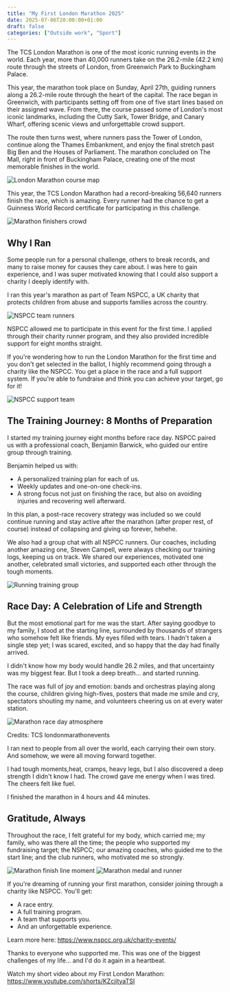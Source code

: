 ```yaml
---
title: "My First London Marathon 2025"
date: 2025-07-06T20:00:00+01:00
draft: false
categories: ["Outside work", "Sport"]
---
```


The TCS London Marathon is one of the most iconic running events in the world. Each year, more than 40,000 runners take on the 26.2-mile (42.2 km) route through the streets of London, from Greenwich Park to Buckingham Palace.

This year, the marathon took place on Sunday, April 27th, guiding runners along a 26.2-mile route through the heart of the capital. The race began in Greenwich, with participants setting off from one of five start lines based on their assigned wave. From there, the course passed some of London's most iconic landmarks, including the Cutty Sark, Tower Bridge, and Canary Wharf, offering scenic views and unforgettable crowd support.

The route then turns west, where runners pass the Tower of London, continue along the Thames Embankment, and enjoy the final stretch past Big Ben and the Houses of Parliament. The marathon concluded on The Mall, right in front of Buckingham Palace, creating one of the most memorable finishes in the world.

![London Marathon course map](/img/london-marathon-2025/image01.jpg)

This year, the TCS London Marathon had a record-breaking 56,640 runners finish the race, which is amazing. Every runner had the chance to get a Guinness World Record certificate for participating in this challenge.

![Marathon finishers crowd](/img/london-marathon-2025/image02.jpg)


## Why I Ran

Some people run for a personal challenge, others to break records, and many to raise money for causes they care about. I was here to gain experience, and I was super motivated knowing that I could also support a charity I deeply identify with.

I ran this year's marathon as part of Team NSPCC, a UK charity that protects children from abuse and supports families across the country.

![NSPCC team runners](/img/london-marathon-2025/image03.jpg)

NSPCC allowed me to participate in this event for the first time. I applied through their charity runner program, and they also provided incredible support for eight months straight.

If you're wondering how to run the London Marathon for the first time and you don't get selected in the ballot, I highly recommend going through a charity like the NSPCC. You get a place in the race and a full support system. If you're able to fundraise and think you can achieve your target, go for it!

![NSPCC support team](/img/london-marathon-2025/image04.jpg)

## The Training Journey: 8 Months of Preparation

I started my training journey eight months before race day. NSPCC paired us with a professional coach, Benjamin Barwick, who guided our entire group through training.

Benjamin helped us with:
*   A personalized training plan for each of us.
*   Weekly updates and one-on-one check-ins.
*   A strong focus not just on finishing the race, but also on avoiding injuries and recovering well afterward.

In this plan, a post-race recovery strategy was included so we could continue running and stay active after the marathon (after proper rest, of course) instead of collapsing and giving up forever, hehehe.

We also had a group chat with all NSPCC runners. Our coaches, including another amazing one, Steven Campell, were always checking our training logs, keeping us on track. We shared our experiences, motivated one another, celebrated small victories, and supported each other through the tough moments.

![Running training group](/img/london-marathon-2025/image05.jpg)

## Race Day: A Celebration of Life and Strength

But the most emotional part for me was the start. After saying goodbye to my family, I stood at the starting line, surrounded by thousands of strangers who somehow felt like friends. My eyes filled with tears. I hadn't taken a single step yet; I was scared, excited, and so happy that the day had finally arrived.

I didn't know how my body would handle 26.2 miles, and that uncertainty was my biggest fear. But I took a deep breath... and started running.

The race was full of joy and emotion: bands and orchestras playing along the course, children giving high-fives, posters that made me smile and cry, spectators shouting my name, and volunteers cheering us on at every water station.

![Marathon race day atmosphere](/img/london-marathon-2025/image06.jpg)

Credits: TCS londonmarathonevents

I ran next to people from all over the world, each carrying their own story. And somehow, we were all moving forward together.

I had tough moments,heat, cramps, heavy legs, but I also discovered a deep strength I didn't know I had. The crowd gave me energy when I was tired. The cheers felt like fuel.

I finished the marathon in 4 hours and 44 minutes.

## Gratitude, Always

Throughout the race, I felt grateful for my body, which carried me; my family, who was there all the time; the people who supported my fundraising target; the NSPCC; our amazing coaches, who guided me to the start line; and the club runners, who motivated me so strongly.

![Marathon finish line moment](/img/london-marathon-2025/image07.png)
![Marathon medal and runner](/img/london-marathon-2025/image08.jpg)

If you're dreaming of running your first marathon, consider joining through a charity like NSPCC. You'll get:
*   A race entry.
*   A full training program.
*   A team that supports you.
*   And an unforgettable experience.

Learn more here: https://www.nspcc.org.uk/charity-events/

Thanks to everyone who supported me. This was one of the biggest challenges of my life... and I'd do it again in a heartbeat.

Watch my short video about my First London Marathon: https://www.youtube.com/shorts/KZcjityaTSI
